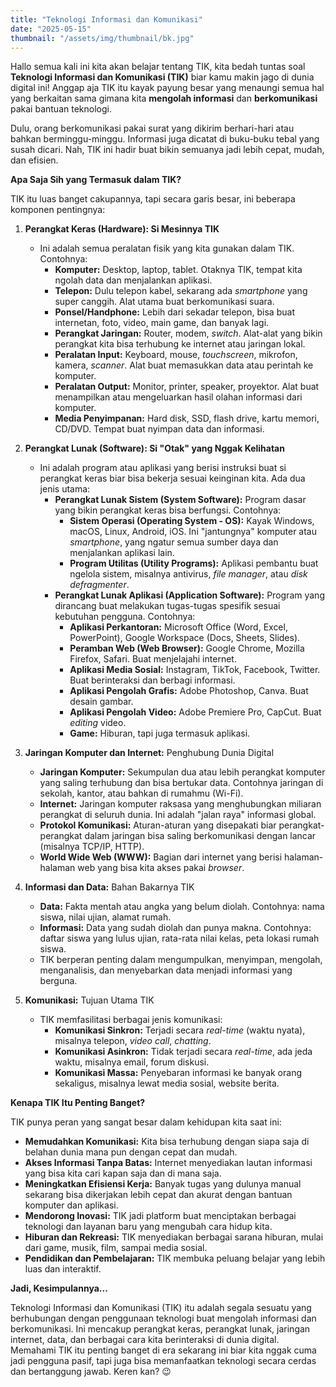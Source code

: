 ```yaml
---
title: "Teknologi Informasi dan Komunikasi"
date: "2025-05-15"
thumbnail: "/assets/img/thumbnail/bk.jpg"
---
```


Hallo semua kali ini kita akan belajar tentang TIK, kita bedah tuntas soal **Teknologi Informasi dan Komunikasi (TIK)** biar kamu makin jago di dunia digital ini! Anggap aja TIK itu kayak payung besar yang menaungi semua hal yang berkaitan sama gimana kita **mengolah informasi** dan **berkomunikasi** pakai bantuan teknologi.

Dulu, orang berkomunikasi pakai surat yang dikirim berhari-hari atau bahkan berminggu-minggu. Informasi juga dicatat di buku-buku tebal yang susah dicari. Nah, TIK ini hadir buat bikin semuanya jadi lebih cepat, mudah, dan efisien.

**Apa Saja Sih yang Termasuk dalam TIK?**

TIK itu luas banget cakupannya, tapi secara garis besar, ini beberapa komponen pentingnya:

1.  **Perangkat Keras (Hardware): Si Mesinnya TIK**

    * Ini adalah semua peralatan fisik yang kita gunakan dalam TIK. Contohnya:
        * **Komputer:** Desktop, laptop, tablet. Otaknya TIK, tempat kita ngolah data dan menjalankan aplikasi.
        * **Telepon:** Dulu telepon kabel, sekarang ada *smartphone* yang super canggih. Alat utama buat berkomunikasi suara.
        * **Ponsel/Handphone:** Lebih dari sekadar telepon, bisa buat internetan, foto, video, main game, dan banyak lagi.
        * **Perangkat Jaringan:** Router, modem, *switch*. Alat-alat yang bikin perangkat kita bisa terhubung ke internet atau jaringan lokal.
        * **Peralatan Input:** Keyboard, mouse, *touchscreen*, mikrofon, kamera, *scanner*. Alat buat memasukkan data atau perintah ke komputer.
        * **Peralatan Output:** Monitor, printer, speaker, proyektor. Alat buat menampilkan atau mengeluarkan hasil olahan informasi dari komputer.
        * **Media Penyimpanan:** Hard disk, SSD, flash drive, kartu memori, CD/DVD. Tempat buat nyimpan data dan informasi.

2.  **Perangkat Lunak (Software): Si "Otak" yang Nggak Kelihatan**

    * Ini adalah program atau aplikasi yang berisi instruksi buat si perangkat keras biar bisa bekerja sesuai keinginan kita. Ada dua jenis utama:
        * **Perangkat Lunak Sistem (System Software):** Program dasar yang bikin perangkat keras bisa berfungsi. Contohnya:
            * **Sistem Operasi (Operating System - OS):** Kayak Windows, macOS, Linux, Android, iOS. Ini "jantungnya" komputer atau *smartphone*, yang ngatur semua sumber daya dan menjalankan aplikasi lain.
            * **Program Utilitas (Utility Programs):** Aplikasi pembantu buat ngelola sistem, misalnya antivirus, *file manager*, atau *disk defragmenter*.
        * **Perangkat Lunak Aplikasi (Application Software):** Program yang dirancang buat melakukan tugas-tugas spesifik sesuai kebutuhan pengguna. Contohnya:
            * **Aplikasi Perkantoran:** Microsoft Office (Word, Excel, PowerPoint), Google Workspace (Docs, Sheets, Slides).
            * **Peramban Web (Web Browser):** Google Chrome, Mozilla Firefox, Safari. Buat menjelajahi internet.
            * **Aplikasi Media Sosial:** Instagram, TikTok, Facebook, Twitter. Buat berinteraksi dan berbagi informasi.
            * **Aplikasi Pengolah Grafis:** Adobe Photoshop, Canva. Buat desain gambar.
            * **Aplikasi Pengolah Video:** Adobe Premiere Pro, CapCut. Buat *editing* video.
            * **Game:** Hiburan, tapi juga termasuk aplikasi.

3.  **Jaringan Komputer dan Internet:** Penghubung Dunia Digital

    * **Jaringan Komputer:** Sekumpulan dua atau lebih perangkat komputer yang saling terhubung dan bisa bertukar data. Contohnya jaringan di sekolah, kantor, atau bahkan di rumahmu (Wi-Fi).
    * **Internet:** Jaringan komputer raksasa yang menghubungkan miliaran perangkat di seluruh dunia. Ini adalah "jalan raya" informasi global.
    * **Protokol Komunikasi:** Aturan-aturan yang disepakati biar perangkat-perangkat dalam jaringan bisa saling berkomunikasi dengan lancar (misalnya TCP/IP, HTTP).
    * **World Wide Web (WWW):** Bagian dari internet yang berisi halaman-halaman web yang bisa kita akses pakai *browser*.

4.  **Informasi dan Data:** Bahan Bakarnya TIK

    * **Data:** Fakta mentah atau angka yang belum diolah. Contohnya: nama siswa, nilai ujian, alamat rumah.
    * **Informasi:** Data yang sudah diolah dan punya makna. Contohnya: daftar siswa yang lulus ujian, rata-rata nilai kelas, peta lokasi rumah siswa.
    * TIK berperan penting dalam mengumpulkan, menyimpan, mengolah, menganalisis, dan menyebarkan data menjadi informasi yang berguna.

5.  **Komunikasi:** Tujuan Utama TIK

    * TIK memfasilitasi berbagai jenis komunikasi:
        * **Komunikasi Sinkron:** Terjadi secara *real-time* (waktu nyata), misalnya telepon, *video call*, *chatting*.
        * **Komunikasi Asinkron:** Tidak terjadi secara *real-time*, ada jeda waktu, misalnya email, forum diskusi.
        * **Komunikasi Massa:** Penyebaran informasi ke banyak orang sekaligus, misalnya lewat media sosial, website berita.

**Kenapa TIK Itu Penting Banget?**

TIK punya peran yang sangat besar dalam kehidupan kita saat ini:

* **Memudahkan Komunikasi:** Kita bisa terhubung dengan siapa saja di belahan dunia mana pun dengan cepat dan mudah.
* **Akses Informasi Tanpa Batas:** Internet menyediakan lautan informasi yang bisa kita cari kapan saja dan di mana saja.
* **Meningkatkan Efisiensi Kerja:** Banyak tugas yang dulunya manual sekarang bisa dikerjakan lebih cepat dan akurat dengan bantuan komputer dan aplikasi.
* **Mendorong Inovasi:** TIK jadi platform buat menciptakan berbagai teknologi dan layanan baru yang mengubah cara hidup kita.
* **Hiburan dan Rekreasi:** TIK menyediakan berbagai sarana hiburan, mulai dari game, musik, film, sampai media sosial.
* **Pendidikan dan Pembelajaran:** TIK membuka peluang belajar yang lebih luas dan interaktif.

**Jadi, Kesimpulannya...**

Teknologi Informasi dan Komunikasi (TIK) itu adalah segala sesuatu yang berhubungan dengan penggunaan teknologi buat mengolah informasi dan berkomunikasi. Ini mencakup perangkat keras, perangkat lunak, jaringan internet, data, dan berbagai cara kita berinteraksi di dunia digital. Memahami TIK itu penting banget di era sekarang ini biar kita nggak cuma jadi pengguna pasif, tapi juga bisa memanfaatkan teknologi secara cerdas dan bertanggung jawab. Keren kan? 😉